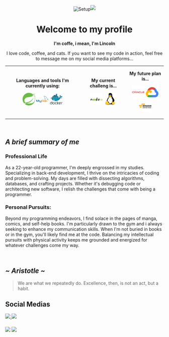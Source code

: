 <p align="center"><img align="center" alt="Setup" src="https://img.icons8.com/color/96/pixel-cat.png" width="200" height="200" /><img src="https://img.icons8.com/?size=48&id=8jdMCwiRzYTv&format=gif" width="80vh" /></p>
<h1 align="center"> Welcome to my profile </h1> 

<p align="center" ><b> I'm coffe, i mean, I'm Lincoln </b> </p>
<p align="center" >I love code, coffee, and cats. If you want to see my code in action, feel free to message me on my social media platforms...</p>

<table align="center" >
  <tr>
    <td>
      <p align="center"><b>Languages and tools I'm currently using:</b></p>
      <p align="center">
         <img src="https://raw.githubusercontent.com/teamedwardforever/Readme-Generator/71f25dd8b98329b168142a6b782a107b75eab178/svg/Skills/Backend/springio-icon.svg" alt="Spring" width="40" height="40"/>
        <img src="https://raw.githubusercontent.com/teamedwardforever/Readme-Generator/71f25dd8b98329b168142a6b782a107b75eab178/svg/Skills/Database/mysql-original-wordmark.svg" alt="Mysql" width="40" height="40"/>   
        <img src="https://raw.githubusercontent.com/teamedwardforever/Readme-Generator/71f25dd8b98329b168142a6b782a107b75eab178/svg/Skills/Devops/docker-original-wordmark.svg" alt="Docker" width="40" height="40"/>
      </p>
    </td>
    <td>
      <p align="center"><b> My current challeng is... </b></p>
      <p align="center">
       <img src="https://raw.githubusercontent.com/teamedwardforever/Readme-Generator/71f25dd8b98329b168142a6b782a107b75eab178/svg/Skills/Backend/nodejs-original-wordmark.svg" alt="NodeJs" width="40" height="40"/> 
       <img src="https://raw.githubusercontent.com/teamedwardforever/Readme-Generator/71f25dd8b98329b168142a6b782a107b75eab178/svg/Skills/Other/linux-original.svg" alt="Linux" width="40" height="40"/>
      </p>
    </td>
    <td>
      <p align="center"><b> My future plan is... </b></p>
      <p align="center">
        <img src="https://raw.githubusercontent.com/teamedwardforever/Readme-Generator/71f25dd8b98329b168142a6b782a107b75eab178/svg/Skills/Database/oracle-original.svg" alt="Oracle-DB" width="40" height="40"/>
       <img src="https://raw.githubusercontent.com/teamedwardforever/Readme-Generator/71f25dd8b98329b168142a6b782a107b75eab178/svg/Skills/Devops/google_cloud-icon.svg" alt="Google-Cloud" width="40" height="40"/>
        <img src="https://raw.githubusercontent.com/teamedwardforever/Readme-Generator/71f25dd8b98329b168142a6b782a107b75eab178/svg/Skills/Devops/amazonwebservices-original-wordmark.svg" alt="Amazon-Web-Service" width="40" height="40"/>
      </p>
    </td>
  </tr>
</table>

<br>
<h2><i>A brief summary of me</i></h2> 

<h3> Professional Life </h3>
<p>
As a 22-year-old programmer, I'm deeply engrossed in my studies. Specializing in back-end development, I thrive on the intricacies of coding and problem-solving. My days are filled with dissecting algorithms, databases, and crafting projects. Whether it's debugging code or architecting new software, I relish the challenges that come with being a programmer.
</p>

<h3> Personal Pursuits: </h3>
<p> 
Beyond my programming endeavors, I find solace in the pages of manga, comics, and self-help books. I'm particularly drawn to the gym and i always seeking to enhance my communication skills. When I'm not buried in books or in the gym, you'll likely find me at the code. Balancing my intellectual pursuits with physical activity keeps me grounded and energized for whatever challenges come my way.
</p>

<br>
<h2><i>~ Aristotle ~</i></h2>
<blockquote>
  <p>We are what we repeatedly do. Excellence, then, is not an act, but a habit.</p>
</blockquote>

<h2> Social Medias </h2>
<div> 
<a href="https://www.linkedin.com/in/lincoln-barsotti-64485a22b/" target="_blank"><img src="https://img.shields.io/badge/-LinkedIn-%230077B5?style=for-the-badge&logo=linkedin&logoColor=white" target="_blank">
<a href = "https://www.instagram.com/lincoln_barsotti/"><img src="https://img.shields.io/badge/Instagram-E4405F?style=for-the-badge&logo=instagram&logoColor=white"></a>
<div/>
<h3> </h3>
  
![](https://github-profile-summary-cards.vercel.app/api/cards/repos-per-language?username=lincolnbarsotti&theme=default)
![](https://github-profile-summary-cards.vercel.app/api/cards/most-commit-language?username=lincolnbarsotti&theme=default)
